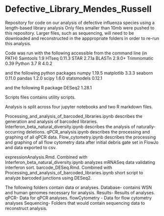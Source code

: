 # Defective_Library_Mendes_Russell
Repository for code on our analysis of defective influenza species using a length-based library analysis
Only files smaller than 10mb were pushed to this repository. 
Larger files, such as sequencing, will need to be downloaded and reconstructed in the apppropriate folders in order to re-run this analysis.

Code was run with the following accessible from the command line (in PATH)
Samtools 1.9
HTseq 0.11.3
STAR 2.7.1a
BLASTn 2.9.0+
Trimmomatic 0.39
Python 3.7
R 4.0.2

and the following python packages
numpy 1.19.5
matplotlib 3.3.3
seaborn 0.11.0
pandas 1.2.0
scipy 1.6.0
statsmodels 0.12.1

and the following R package
DESeq2 1.28.1

Scripts files contains utility scripts.

Analysis is split across four jupyter notebooks and two R markdown files.

Processing_and_analysis_of_barcoded_libraries.ipynb describes the generation and analysis of barcoded libraries.
Interferon_beta_natural_diversity.ipynb describes the analysis of naturally-occurring deletions.
qPCR_analysis.ipynb describes the processing and graphing of all qPCR data.
Flow_cytometry.ipynb describes the processing and graphing of all flow cytometry data after initial debris gate set in FlowJo and data exported to csv. 

expressionAnalysis.Rmd. Combined with Interferon_beta_natural_diversity.ipynb analyzes mRNASeq data validating interferon sort.
barcode_DESeq.Rmd. Combined with Processing_and_analysis_of_barcoded_libraries.ipynb short script to analyze barcoded junctions using DESeq2.

The following folders contain data or analyses.
Database- contains WSN and human genomes necessary for analysis.
Results- Results of analyses.
qPCR- Data for qPCR analyses.
flowCytometry - Data for flow cytometry analyses
Sequencing- Folders that would contain sequencing data to reconstruct analysis.

